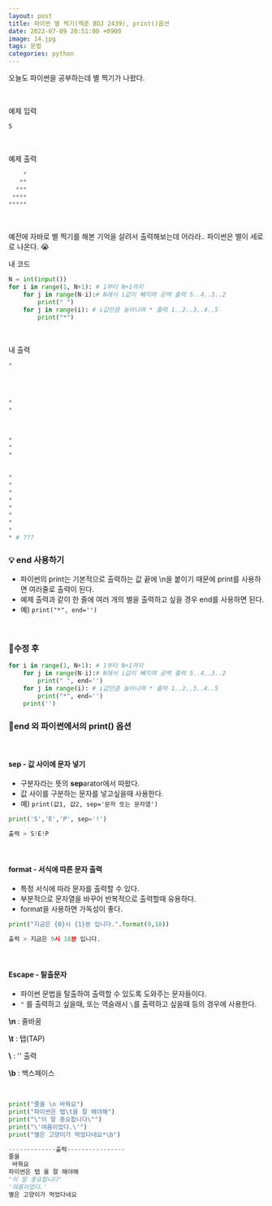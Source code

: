 ```yaml
---
layout: post
title: 파이썬 별 찍기(백준 BOJ 2439), print()옵션
date: 2022-07-09 20:51:00 +0900
image: 14.jpg
tags: 문법
categories: python
---
```




오늘도 파이썬을 공부하는데 별 찍기가 나왔다.

<br>

예제 입력

``` bash
5
```

<br>

예제 출력

``` python
    *
   **
  ***
 ****
*****
```

<br>

예전에 자바로 별 찍기를 해본 기억을 살려서 출력해보는데 어라라.. 파이썬은 별이 세로로 나온다. 😭

내 코드

``` python
N = int(input())
for i in range(1, N+1): # 1부터 N+1까지
	for j in range(N-i):# N에서 i값이 빼지며 공백 출력 5..4..3..2
		print(" ")
	for j in range(i): # i값만큼 늘어나며 * 출력 1..2..3..4..5
		print("*")
```

<br>

내 출력

``` python
*

 
 
 
*
*

 
 
*
*
*

 
*
*
*
*
*
*
*
*
* # ???
```



### 💡 end 사용하기 

- 파이썬의 print는 기본적으로 출력하는 값 끝에 \n을 붙이기 때문에  print를 사용하면 여러줄로 출력이 된다.
- 예제 출력과 같이 한 줄에 여러 개의 별을 출력하고 싶을 경우 end를 사용하면 된다.
- 예) `print("*", end='')`

<br>

### 📝수정 후

``` python
for i in range(1, N+1): # 1부터 N+1까지
    for j in range(N-i):# N에서 i값이 빼지며 공백 출력 5..4..3..2
        print(" ", end='')
    for j in range(i): # i값만큼 늘어나며 * 출력 1..2..3..4..5
        print("*", end='')
    print('')
```



### 📌end 외 파이썬에서의 print() 옵션

<br>

#### sep - 값 사이에 문자 넣기

- 구분자라는 뜻의 **sep**arator에서 따왔다.
- 값 사이를 구분하는 문자를 넣고싶을때 사용한다.
- 예) `print(값1, 값2, sep='문자 또는 문자열')`

```python
print('S','E','P', sep='!')

출력 > S!E!P
```

<br>

#### format - 서식에 따른 문자 출력

* 특정 서식에 따라 문자를 출력할 수 있다. 
* 부분적으로 문자열을 바꾸어 반복적으로 출력할때 유용하다.
* format을 사용하면 가독성이 좋다.

``` python
print("지금은 {0}시 {1}분 입니다.".format(9,18))

출력 > 지금은 9시 18분 입니다.
```

<br>

#### Escape - 탈출문자

* 파이썬 문법을 탈출하여 출력할 수 있도록 도와주는 문자들이다.
* `"` 를 출력하고 싶을때, 또는 역슬래시 `\`를 출력하고 싶을때 등의 경우에 사용한다.

**\n** : 줄바꿈

**\t** :  탭(TAP)

**\\** : '\' 출력

**\b** : 백스페이스

<br>

```python
print("줄을 \n 바꿔요")
print("파이썬은 탭\t을 잘 해야해")
print("\"이 말 중요합니다\"")
print("\'여름이었다.\'")
print("별은 고양이가 먹었다네요*\b")

-------------출력----------------
줄을 
 바꿔요
파이썬은 탭 을 잘 해야해
"이 말 중요합니다"
'여름이었다.'
별은 고양이가 먹었다네요
```

